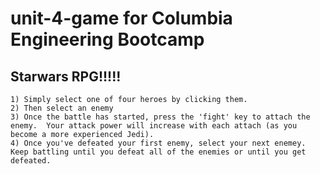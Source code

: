 # unit-4-game for Columbia Engineering Bootcamp

## Starwars RPG!!!!!

    1) Simply select one of four heroes by clicking them.
    2) Then select an enemy
    3) Once the battle has started, press the 'fight' key to attach the enemy.  Your attack power will increase with each attach (as you become a more experienced Jedi).
    4) Once you've defeated your first enemy, select your next enemey.  Keep battling until you defeat all of the enemies or until you get defeated.
